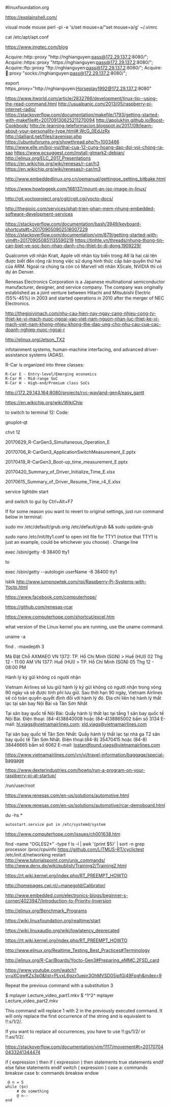 #linuxfoundation.org

https://explainshell.com/

visual mode mouse
perl -pi -e 's/set mouse=a/"set mouse=a/g' ~/.vimrc

cat /etc/apt/apt.conf

https://www.imgtec.com/blog

Acquire::http::proxy "http://nghianguyen:pass@172.29.137.2:8080/";
Acquire::https::proxy "https://nghianguyen:pass@172.29.137.2:8080/";
Acquire::ftp::proxy "ftp://nghianguyen:pass@172.29.137.2:8080/";
Acquire::socks::proxy "socks://nghianguyen:pass@172.29.137.2:8080/";


export https_proxy="http://nghianguyen:Horseplay1992@172.29.137.2:8080"

    





https://www.itworld.com/article/2832766/development/linux-tip--using-the-read-command.html
http://usualpanic.com/2013/05/raspberry-pi-internet-radio/
https://stackoverflow.com/documentation/makefile/1793/getting-started-with-makefile#t=201709130625211270094
http://apolukhin.github.io/Boost-Cookbook/
http://e-learning-teleformacion.blogspot.jp/2017/09/learn-about-your-personality-type.html#.WcG_0EdJzRx
http://dalliard.net/files/ravenispi.php
https://ubuntuforums.org/showthread.php?t=1003466
http://www.elle.vn/boi-vui/thai-cua-12-cung-hoang-dao-doi-voi-chong-ra-sao
https://www.pcsuggest.com/install-glmark2-debian/
http://elinux.org/ELC_2017_Presentations
https://en.wikichip.org/wiki/renesas/r-car/h3
https://en.wikichip.org/wiki/renesas/r-car/m3

http://www.embeddedlinux.org.cn/oemanual/gettingoe_getting_bitbake.html

https://www.howtogeek.com/168137/mount-an-iso-image-in-linux/

http://git.yoctoproject.org/cgit/cgit.cgi/yocto-docs/

http://thegioiic.com/services/phat-trien-phan-mem-nhung-embedded-software-development-services

https://stackoverflow.com/documentation/bash/3949/keyboard-shortcuts#t=201709050902518007229
https://stackoverflow.com/documentation/vim/879/getting-started-with-vim#t=201709050851135590219
https://tinhte.vn/threads/nhung-thong-tin-can-biet-ve-soc-bon-nhan-danh-cho-thiet-bi-di-dong.1909229/

Qualcomm với nhân Krait, Apple với nhân tùy biến trong A6 là hai cái tên được biết đến rộng rãi trong việc sử dụng hình thức cấp bản quyền thứ hai của ARM. Ngoài ra chúng ta còn có Marvell với nhân XScale, NVIDIA thì có dự án Denver.

Renesas Electronics Corporation is a Japanese multinational semiconductor manufacturer, designer, and service company. The company was originally established as a joint venture between Hitachi and Mitsubishi Electric (55%-45%) in 2003 and started operations in 2010 after the merger of NEC Electronics. 

http://thegioivimach.com/nhu-cau-hien-nay-ngay-cang-nhieu-cong-ty-thiet-ke-vi-mach-nuoc-ngoai-vao-viet-nam-nguon-nhan-luc-thiet-ke-vi-mach-viet-nam-khong-nhieu-khong-the-dap-ung-cho-nhu-cau-cua-cac-doanh-nghiep-nuoc-ngoai-r

http://elinux.org/Jetson_TX2

 infotainment systems, human-machine interfacing, and advanced driver-assistance systems (ADAS).

R-Car is organized into three classes:

    R-Car E - Entry-level/Emerging economics
    R-Car M - Mid-range SoC
    R-Car H - High-end/Premium class SoCs

http://172.29.143.164:8080/projects/rvc-wayland-gen4/easy_gantt

https://en.wikichip.org/wiki/WikiChip

to switch to terminal 12:
Code:

gnuplot-qt

chvt 12


20170629_R-CarGen3_Simultaneous_Operation_E

20170706_R-CarGen3_ApplicationSwitchMeasurement_E.pptx

20170419_R-CarGen3_Boot-up_time_measurement_E.pptx

20170420_Summary_of_Driver_Initialize_Time_E.xlsx

20170615_Summary_of_Driver_Resume_Time_r4_E.xlsx

service lightdm start

and switch to gui by Ctrl+Alt+F7

If for some reason you want to revert to original settings, just run command below in terminal:

sudo mv /etc/default/grub.orig /etc/default/grub && sudo update-grub


sudo nano /etc/init/tty1.conf to open init file for TTY1 (notice that TTY1 is just an example, could be whichever you choose) . Change line

exec /sbin/getty -8 38400 tty1

to

exec /sbin/getty --autologin userName    -8 38400 tty1


lsblk 
http://www.jumpnowtek.com/rpi/Raspberry-Pi-Systems-with-Yocto.html

https://www.facebook.com/computerhope/


https://github.com/renesas-rcar

https://www.computerhope.com/shortcut/excel.htm

what version of the Linux kernel you are running, use the uname command.

uname -a


find . -maxdepth 3

Mã Đặt Chỗ
AXMAEO
 VN 1372: TP. Hồ Chí Minh (SGN) > Huế (HUI)
 02 Thg 12 - 11:00 AM
  VN 1377: Huế (HUI) > TP. Hồ Chí Minh (SGN)
05 Thg 12 - 08:00 PM



Hành lý ký gửi không có người nhận

Vietnam Airlines sẽ lưu giữ hành lý ký gửi không có người nhận trong vòng 90 ngày và sẽ được tính phí lưu giữ. Sau thời hạn 90 ngày, Vietnam Airlines sẽ có toàn quyền quyết định đối với hành lý đó.
Địa chỉ liên hệ hành lý thất lạc tại sân bay Nội Bài và Tân Sơn Nhất

Tại sân bay quốc tế Nội Bài:
Quầy hành lý thất lạc tại tầng 1 sân bay quốc tế Nội Bài.
Điện thoại: (84-4)38840008 hoặc (84-4)38865002 bấm số 3134
E-mail: hl.viags@vietnamairlines.com; xld.viags@vietnamairlines.com

Tại sân bay quốc tế Tân Sơn Nhất:
Quầy hành lý thất lạc tại nhà ga T2 sân bay quốc tế Tân Sơn Nhất.
Điện thoại:(84-8) 35470415 hoặc (84-8) 38446665 bấm số 6062
E-mail: lostandfound.viags@vietnamairlines.com 

https://www.vietnamairlines.com/vn/vi/travel-information/baggage/special-baggage


https://www.dexterindustries.com/howto/run-a-program-on-your-raspberry-pi-at-startup/

/run/user/root

https://www.renesas.com/en-us/solutions/automotive.html

https://www.renesas.com/en-us/solutions/automotive/rcar-demoboard.html

du -hs *

 	autostart.service put in /etc/systemd/system

https://www.computerhope.com/issues/ch001638.htm


find -name "OGLES2*" -type f
ls -l | awk '{print $5}' | sort -n
grep processor /proc/cpuinfo
https://github.com/LITMUS-RT/cyclictest
/etc/init.d/networking restart
http://www.tutorialspoint.com/unix_commands/
http://www.denx.de/wiki/publish/Training2/Training2.html

https://rt.wiki.kernel.org/index.php/RT_PREEMPT_HOWTO

http://homepages.cwi.nl/~manegold/Calibrator/

http://www.embedded.com/electronics-blogs/beginner-s-corner/4023947/Introduction-to-Priority-Inversion

http://elinux.org/Benchmark_Programs

https://wiki.linuxfoundation.org/realtime/start

https://wiki.linuxaudio.org/wiki/lowlatency_deprecated

https://rt.wiki.kernel.org/index.php/RT_PREEMPT_HOWTO

http://www.elinux.org/Realtime_Testing_Best_Practices#Terminology

http://elinux.org/R-Car/Boards/Yocto-Gen3#Preparing_eMMC.2FSD_card

https://www.youtube.com/watch?v=uXCgwKZs3p0&list=PLyxL6gzx1uepr3OhMVSD05ipfGi49Fpgh&index=9

Repeat the previous command with a substitution
3

$ mplayer Lecture_video_part1.mkv
$ ^1^2^
mplayer Lecture_video_part2.mkv

This command will replace 1 with 2 in the previously executed command. It will only replace the first occurrence of the string and is equivalent to !!:s/1/2/.

If you want to replace all occurrences, you have to use !!:gs/1/2/ or !!:as/1/2/.

https://stackoverflow.com/documentation/vim/1117/movement#t=201707040433241344474

if ( expression ) then                    if ( expression ) then
         statements                                true statements
    endif                                     else
                                                   false statements
                                              endif
switch ( expression )
        case a:
               commands
               breaksw
        case b:
               commands
               breaksw
     endsw
     
     @ n = 5
    while ($n) 
         # do something
         @ n--
    end
